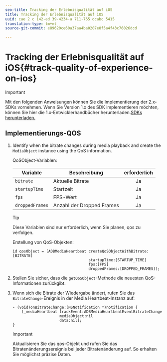 ```yaml
---
seo-title: Tracking der Erlebnisqualität auf iOS
title: Tracking der Erlebnisqualität auf iOS
uuid: cae 2 c 142-ed 39-4234-a 711-765 dcabc 5415
translation-type: tm+mt
source-git-commit: e89620ce60a37aa4ba0207e8f5a4f43c76026dcd

---
```



# Tracking der Erlebnisqualität auf iOS{#track-quality-of-experience-on-ios}

>[!IMPORTANT]
>
>Mit den folgenden Anweisungen können Sie die Implementierung der 2.x-SDKs vornehmen. Wenn Sie Version 1.x des SDK implementieren möchten, können Sie hier die 1.x-Entwicklerhandbücher herunterladen.[SDKs herunterladen.](/help/sdk-implement/download-sdks.md)

## Implementierungs-QOS

1. Identify when the bitrate changes during media playback and create the `MediaObject` instance using the QoS information.

   QoSObject-Variablen:

   | Variable | Beschreibung | erforderlich |
   | --- | --- | :---: |
   | `bitrate` | Aktuelle Bitrate | Ja |
   | `startupTime` | Startzeit | Ja |
   | `fps` | FPS-Wert | Ja |
   | `droppedFrames` | Anzahl der Dropped Frames | Ja |

   >[!TIP]
   >
   >Diese Variablen sind nur erforderlich, wenn Sie planen, qos zu verfolgen.

   Erstellung von QoS-Objekten:

   ```
   id qosObject = [ADBMediaHeartbeat createQoSObjectWithBitrate:[BITRATE] 
                                     startupTime:[STARTUP_TIME]  
                                     fps:[FPS]  
                                     droppedFrames:[DROPPED_FRAMES]];
   ```

1. Stellen Sie sicher, dass die `getQoSObject`-Methode die neuesten QoS-Informationen zurückgibt.
1. Wenn sich die Bitrate der Wiedergabe ändert, rufen Sie das `BitrateChange`-Ereignis in der Media Heartbeat-Instanz auf:

   ```
   - (void)onBitrateChange:(NSNotification *)notification { 
       [_mediaHeartbeat trackEvent:ADBMediaHeartbeatEventBitrateChange  
                        mediaObject:nil  
                        data:nil]; 
   }
   ```

   >[!IMPORTANT]
   >
   >Aktualisieren Sie das qos-Objekt und rufen Sie das Bitratenänderungsereignis bei jeder Bitratenänderung auf. So erhalten Sie möglichst präzise Daten.

